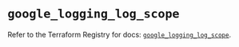 # `google_logging_log_scope`

Refer to the Terraform Registry for docs: [`google_logging_log_scope`](https://registry.terraform.io/providers/hashicorp/google-beta/6.29.0/docs/resources/google_logging_log_scope).
